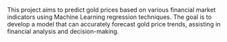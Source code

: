 This project aims to predict gold prices based on various financial market indicators using Machine Learning regression techniques. The goal is to develop a model that can accurately forecast gold price trends, assisting in financial analysis and decision-making.
